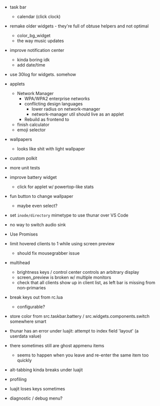 
- task bar
	- calendar (click clock)

- remake older widgets - they're full of obtuse helpers and not optimal 
	- color_bg_widget
	- the way music updates

- improve notification center
	- kinda boring idk
	- add date/time

- use 30log for widgets. somehow

- applets
	- Network Manager
		- WPA/WPA2 enterprise networks
		- conflicting design languages
			- lower radius on network-manager
			- network-manager util should live as an applet
		- Rebuild as frontend to 
	- finish calculator
	- emoji selector

- wallpapers
	- looks like shit with light wallpaper

- custom polkit

- more unit tests

- improve battery widget
	 - click for applet w/ powertop-like stats

- fun button to change wallpaper
	- maybe even select?

- set `inode/directory` mimetype to use thunar over VS Code 

- no way to switch audio sink

- Use Promises

- limit hovered clients to 1 while using screen preview
	- should fix mousegrabber issue

- multihead
	- brightness keys / control center controls an arbitrary display
	- screen_preview is broken w/ multiple monitors
	- check that all clients show up in client list, as left bar is missing from non-primaries

- break keys out from rc.lua
	- configurable?

- store color from src.taskbar.battery / src.widgets.components.switch somewhere smart

- thunar has an error under luajit: attempt to index field 'layout' (a userdata value)

- there sometimes still are ghost appmenu items
	- seems to happen when you leave and re-enter the same item too quickly

- alt-tabbing kinda breaks under luajit

- profiling

- luajit loses keys sometimes

- diagnostic / debug menu?